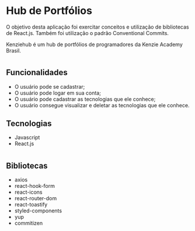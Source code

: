 # **Hub de Portfólios**

O objetivo desta aplicação foi exercitar conceitos e utilização de bibliotecas de React.js. Também foi utilização o padrão Conventional Commits.

Kenziehub é um hub de portfólios de programadores da Kenzie Academy Brasil.

#

## **Funcionalidades**

- O usuário pode se cadastrar;
- O usuário pode logar em sua conta;
- O usuário pode cadastrar as tecnologias que ele conhece;
- O usuário consegue visualizar e deletar as tecnologias que ele conhece.

## **Tecnologias**

- Javascript
- React.js

#

## **Bibliotecas**

- axios
- react-hook-form
- react-icons
- react-router-dom
- react-toastify
- styled-components
- yup
- commitizen
